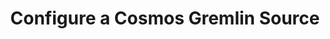 ---
type: "docs"
title: "Configure a Cosmos Gremlin Source"
linkTitle: "Configure a Cosmos Gremlin Source"
weight: 20
description: >
    Learn how to configure Cosmos Gremlin Sources
---